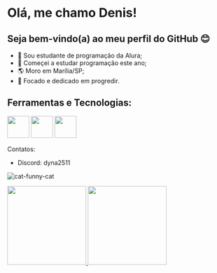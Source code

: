 # Olá, me chamo Denis!
## Seja bem-vindo(a) ao meu perfil do GitHub :blush:

- :book: Sou estudante de programação da Alura;
- :seedling: Começei a estudar programação este ano;
- :earth_americas: Moro em Marília/SP;
- :deciduous_tree: Focado e dedicado em progredir.

## Ferramentas e Tecnologias:

<img src="https://cdn.jsdelivr.net/gh/devicons/devicon@latest/icons/git/git-plain-wordmark.svg" width="50" height="50"/> <img src="https://cdn.jsdelivr.net/gh/devicons/devicon@latest/icons/vscode/vscode-original-wordmark.svg" width="50" height="50"/> <img src="https://cdn.jsdelivr.net/gh/devicons/devicon@latest/icons/javascript/javascript-original.svg" width="50" height="50"/>

Contatos:
- Discord: dyna2511

![cat-funny-cat](https://github.com/user-attachments/assets/c7b86c38-1c74-46fb-8e76-a2d73ca2c309)

<div>
<a href="https://github.com/seu-usuário-aqui">
<img loading="lazy" height="180em" src="https://github-readme-stats.vercel.app/api/top-langs/?username=denismarcelo&layout=compact&langs_count=7&theme=dracula"/>
<img loading="lazy" height="180em" src="https://github-readme-stats.vercel.app/api?username=denismarcelo&show_icons=true&theme=dracula&include_all_commits=true&count_private=true"/>
</div>
